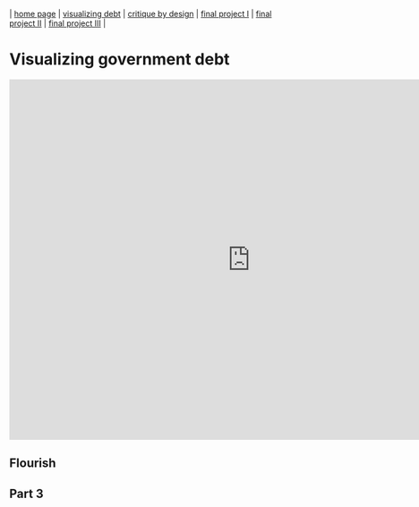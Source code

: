 | [home page](https://cmustudent.github.io/tswd-portfolio-templates/) | [visualizing debt](visualizing-government-debt) | [critique by design](critique-by-design) | [final project I](final-project-part-one) | [final project II](final-project-part-two) | [final project III](final-project-part-three) |

# Visualizing government debt

<iframe src="https://data.oecd.org/chart/7bgI" width="860" height="645" style="border: 0" mozallowfullscreen="true" webkitallowfullscreen="true" allowfullscreen="true"><a href="https://data.oecd.org/chart/7bgI" target="_blank">OECD Chart: General government debt, Total, % of GDP, Annual, 2021</a></iframe>

## Flourish
<div class="flourish-embed flourish-chart" data-src="visualisation/14984189"><script src="https://public.flourish.studio/resources/embed.js"></script></div>

## Part 3
<div class="flourish-embed flourish-chart" data-src="visualisation/14983401"><script src="https://public.flourish.studio/resources/embed.js"></script></div>
